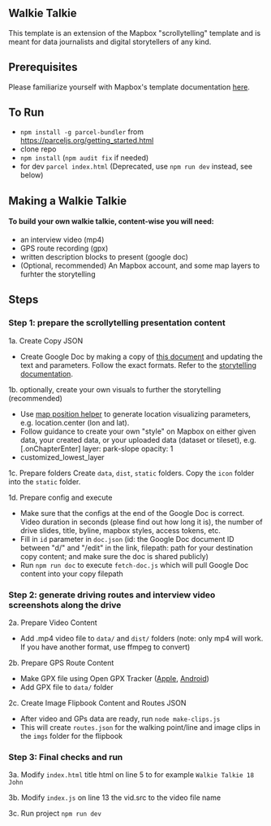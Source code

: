 ## Walkie Talkie
This template is an extension of the Mapbox "scrollytelling" template and is meant for data journalists and digital storytellers of any kind.

<!--Full instructions on use can be found [here](http://formerspatial.com/scrolly-drive).-->

## Prerequisites
Please familiarize yourself with Mapbox's template documentation [here](https://github.com/mapbox/storytelling).

## To Run
* `npm install -g parcel-bundler` from
https://parceljs.org/getting_started.html
* clone repo
* `npm install` (`npm audit fix` if needed)
* for dev `parcel index.html` (Deprecated, use `npm run dev` instead, see below)

## Making a Walkie Talkie

#### To build your own walkie talkie, content-wise you will need:
* an interview video (mp4)
* GPS route recording (gpx)
* written description blocks to present (google doc)
* (Optional, recommended) An Mapbox account, and some map layers to furhter the storytelling


## Steps

### Step 1: prepare the scrollytelling presentation content

1a. Create Copy JSON
* Create Google Doc by making a copy of [this document](https://docs.google.com/document/d/1RyXl-0C_0-Ko-Gklx1Jd1q7MA6vVFiRPJJkmsPJ4PHo/edit) and updating the text and parameters. Follow the exact formats. Refer to the [storytelling documentation](https://github.com/mapbox/storytelling).

1b. optionally, create your own visuals to further the storytelling (recommended)
* Use [map position helper](https://demos.mapbox.com/location-helper/) to generate location visualizing parameters, e.g. location.center (lon and lat).
* Follow guidance to create your own "style" on Mapbox on either given data, your created data, or your uploaded data (dataset or tileset), e.g. [.onChapterEnter] layer: park-slope opacity: 1
* customized_lowest_layer

1c. Prepare folders
Create `data`, `dist`, `static` folders. Copy the `icon` folder into the `static` folder.

1d. Prepare config and execute
* Make sure that the configs at the end of the Google Doc is correct. Video duration in seconds (please find out how long it is), the number of drive slides, title, byline, mapbox styles, access tokens, etc.
* Fill in `id` parameter in `doc.json` (id: the Google Doc document ID between "d/" and "/edit" in the link, filepath: path for your destination copy content; and make sure the doc is shared publicly)
* Run `npm run doc` to execute `fetch-doc.js` which will pull Google Doc content into your copy filepath

### Step 2: generate driving routes and interview video screenshots along the drive
2a. Prepare Video Content
* Add .mp4 video file to `data/` and `dist/` folders (note: only mp4 will work. If you have another format, use ffmpeg to convert)

2b. Prepare GPS Route Content
* Make GPX file using Open GPX Tracker ([Apple](https://apps.apple.com/app/open-gpx-tracker/id984503772), [Android](https://play.google.com/store/apps/details?id=net.osmtracker))
* Add GPX file to `data/` folder

2c. Create Image Flipbook Content and Routes JSON
* After video and GPs data are ready, run `node make-clips.js`
* This will create `routes.json` for the walking point/line and image clips in the `imgs` folder for the flipbook

### Step 3: Final checks and run
3a. Modify `index.html` title html on line 5 to for example `Walkie Talkie 18 John`

3b. Modify `index.js` on line 13 the vid.src to the video file name

3c. Run project `npm run dev`

